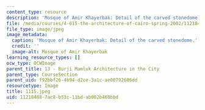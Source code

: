 ```yaml
---
content_type: resource
description: 'Mosque of Amir Khayerbak: Detail of the carved stonedome.'
file: /media/courses/4-615-the-architecture-of-cairo-spring-2002/112184887ac8b53c11bdab002b460bbd_1115.jpeg
file_type: image/jpeg
image_metadata:
  caption: 'Mosque of Amir Khayerbak: Detail of the carved stonedome.'
  credit: ''
  image-alt: Mosque of Amir Khayerbak
learning_resource_types: []
ocw_type: OCWImage
parent_title: 13 - Burji Mamluk Architecture in the City
parent_type: CourseSection
parent_uid: f92bbf26-4b94-d2ce-3a1c-ae00792606dd
resourcetype: Image
title: 1115.jpeg
uid: 11218488-7ac8-b53c-11bd-ab002b460bbd
---
```

